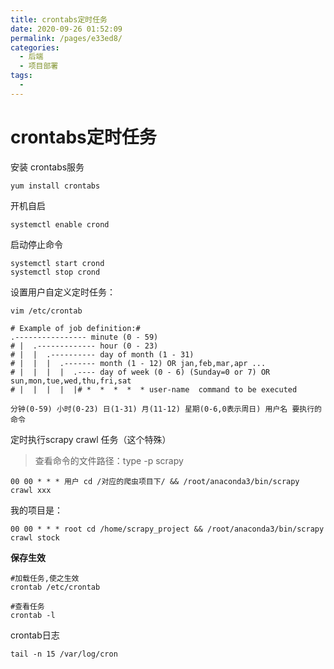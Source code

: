 ```yaml
---
title: crontabs定时任务
date: 2020-09-26 01:52:09
permalink: /pages/e33ed8/
categories:
  - 后端
  - 项目部署
tags:
  - 
---
```

# crontabs定时任务


安装 crontabs服务
 
    yum install crontabs
 
开机自启
 
    systemctl enable crond

<!-- more -->

启动停止命令

    systemctl start crond
    systemctl stop crond

设置用户自定义定时任务：

    vim /etc/crontab

```text
# Example of job definition:# 
.---------------- minute (0 - 59)
# |  .------------- hour (0 - 23)
# |  |  .---------- day of month (1 - 31)
# |  |  |  .------- month (1 - 12) OR jan,feb,mar,apr ...
# |  |  |  |  .---- day of week (0 - 6) (Sunday=0 or 7) OR sun,mon,tue,wed,thu,fri,sat
# |  |  |  |  |# *  *  *  *  * user-name  command to be executed

分钟(0-59) 小时(0-23) 日(1-31) 月(11-12) 星期(0-6,0表示周日) 用户名 要执行的命令
```

定时执行scrapy crawl 任务（这个特殊）
> 查看命令的文件路径：type -p scrapy

    00 00 * * * 用户 cd /对应的爬虫项目下/ && /root/anaconda3/bin/scrapy crawl xxx

我的项目是：

    00 00 * * * root cd /home/scrapy_project && /root/anaconda3/bin/scrapy crawl stock

**保存生效**

    #加载任务,使之生效
    crontab /etc/crontab
    
    #查看任务
    crontab -l
    
crontab日志

    tail -n 15 /var/log/cron  



